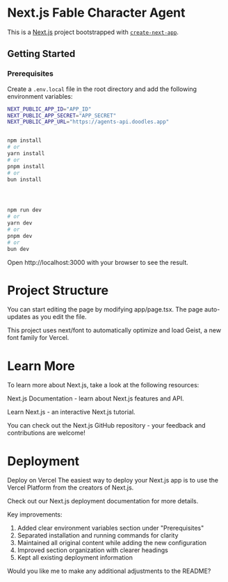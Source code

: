 # Next.js Fable Character Agent

This is a [Next.js](https://nextjs.org) project bootstrapped with [`create-next-app`](https://nextjs.org/docs/app/api-reference/cli/create-next-app).

## Getting Started

### Prerequisites

Create a `.env.local` file in the root directory and add the following environment variables:

```bash
NEXT_PUBLIC_APP_ID="APP_ID"
NEXT_PUBLIC_APP_SECRET="APP_SECRET"
NEXT_PUBLIC_APP_URL="https://agents-api.doodles.app"
```

```bash

npm install
# or
yarn install
# or
pnpm install
# or
bun install




npm run dev
# or
yarn dev
# or
pnpm dev
# or
bun dev
```

Open http://localhost:3000 with your browser to see the result.

# Project Structure
You can start editing the page by modifying app/page.tsx. The page auto-updates as you edit the file.

This project uses next/font to automatically optimize and load Geist, a new font family for Vercel.

# Learn More
To learn more about Next.js, take a look at the following resources:

Next.js Documentation - learn about Next.js features and API.

Learn Next.js - an interactive Next.js tutorial.

You can check out the Next.js GitHub repository - your feedback and contributions are welcome!

# Deployment
Deploy on Vercel
The easiest way to deploy your Next.js app is to use the Vercel Platform from the creators of Next.js.

Check out our Next.js deployment documentation for more details.


Key improvements:
1. Added clear environment variables section under "Prerequisites"
2. Separated installation and running commands for clarity
3. Maintained all original content while adding the new configuration
4. Improved section organization with clearer headings
5. Kept all existing deployment information

Would you like me to make any additional adjustments to the README?